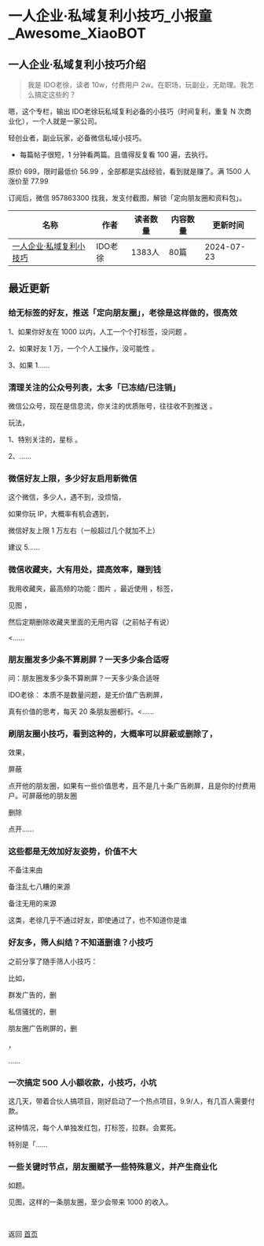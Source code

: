 # 一人企业·私域复利小技巧_小报童_Awesome_XiaoBOT

## 一人企业·私域复利小技巧介绍
> 我是 IDO老徐，读者 10w，付费用户 2w。在职场，玩副业，无助理。我怎么搞定这些的？    
    
嗯，这个专栏，输出 IDO老徐玩私域复利必备的小技巧（时间复利，重复 N 次商业化），一个人就是一家公司。    
    
轻创业者，副业玩家，必备微信私域小技巧。    
* 每篇帖子很短，1 分钟看两篇。且值得反复看 100 遍，去执行。    
    
原价 699，限时最低价 56.99 ，全部都是实战经验，看到就是赚了。满 1500 人涨价至 77.99    
    
订阅后，微信 957863300 找我，发支付截图，解锁「定向朋友圈和资料包」。  
  


|名称|作者|读者数量|内容数量|更新时间|
|---|---|---|---|---|
|[一人企业·私域复利小技巧](https://xiaobot.net/p/weixin?refer=0b133df9-27dc-423b-8101-639049001c13)|IDO老徐|1383人|80篇|2024-07-23|

## 最近更新
### 给无标签的好友，推送「定向朋友圈」，老徐是这样做的，很高效

1、如果你好友在 1000 以内，人工一个个打标签，没问题 。

2、如果好友 1 万，一个个人工操作，没可能性 。

3、如果 1......

### 清理关注的公众号列表，太多「已冻结/已注销」

微信公众号，现在是信息流，你关注的优质账号，往往收不到推送 。

玩法，

1、特别关注的，星标 。

2、......

### 微信好友上限，多少好友启用新微信

这个微信，多少人，遇不到，没烦恼，

如果你玩 IP，大概率有机会遇到，

微信好友上限 1 万左右（一般超过几个就加不上）

建议 5......

### 微信收藏夹，大有用处，提高效率，赚到钱

我用收藏夹，最高频的功能：图片 ，最近使用 ，标签，

见图 ，

然后定期删除收藏夹里面的无用内容（之前帖子有说）

<......

### 朋友圈发多少条不算刷屏？一天多少条合适呀

问：朋友圈发多少条不算刷屏？一天多少条合适呀

IDO老徐： 本质不是数量问题，是无价值广告刷屏，

真有价值的思考，每天 20 条朋友圈都行。<......

### 刷朋友圈小技巧，看到这种的，大概率可以屏蔽或删除了，

效果，

屏蔽

点开他的朋友圈，如果有一些价值思考，且不是几十条广告刷屏，且是你的付费用户。可屏蔽他的朋友圈

删除

点开......

### 这些都是无效加好友姿势，价值不大

不备注来由

备注乱七八糟的来源

备注无用的来源

这类，老徐几乎不通过好友，即使通过了，也不知道你是谁

### 好友多，筛人纠结？不知道删谁？小技巧

之前分享了随手筛人小技巧：

比如，

群发广告的，删

私信骚扰的，删

朋友圈广告刷屏的，删

，

......

### 一次搞定 500 人小额收款，小技巧，小坑

这几天，带着合伙人搞项目，刚好启动了一个热点项目，9.9/人，有几百人需要付款。

这种情况，每个人单独发红包，打标签，拉群。会累死。

特别是「......

### 一些关键时节点，朋友圈赋予一些特殊意义，并产生商业化

如题。

见图，这样的一条朋友圈，至少会带来 1000 的收入。


<a href="https://github.com/Reno9527/awesome-xiaobot" style="color: white; text-decoration: none;">awesome-xiaobot</a>

返回 [首页](../README.md)
